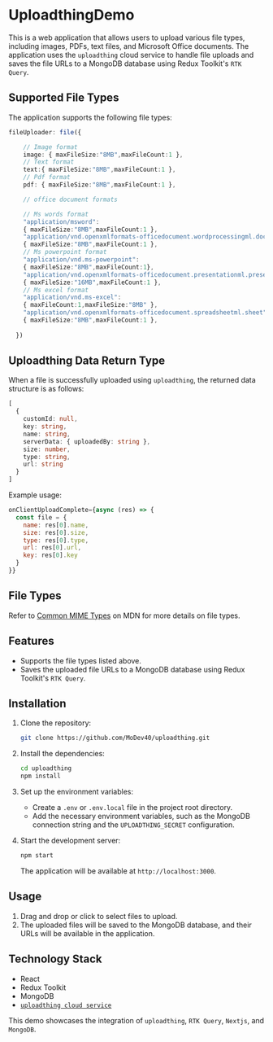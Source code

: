 # UploadthingDemo

This is a web application that allows users to upload various file types, including images, PDFs, text files, and Microsoft Office documents. The application uses the `uploadthing` cloud service to handle file uploads and saves the file URLs to a MongoDB database using Redux Toolkit's `RTK Query`.

## Supported File Types

The application supports the following file types:

```ts
fileUploader: file({ 

    // Image format
    image: { maxFileSize:"8MB",maxFileCount:1 },
    // Text format
    text:{ maxFileSize:"8MB",maxFileCount:1 },
    // Pdf format
    pdf: { maxFileSize:"8MB",maxFileCount:1 },

    // office document formats

    // Ms words format
    "application/msword":
    { maxFileSize:"8MB",maxFileCount:1 },
    "application/vnd.openxmlformats-officedocument.wordprocessingml.document":
    { maxFileSize:"8MB",maxFileCount:1 },
    // Ms powerpoint format
    "application/vnd.ms-powerpoint":
    { maxFileSize:"8MB",maxFileCount:1},
    "application/vnd.openxmlformats-officedocument.presentationml.presentation":
    { maxFileSize:"16MB",maxFileCount:1 },
    // Ms excel format
    "application/vnd.ms-excel":
    { maxFileCount:1,maxFileSize:"8MB" },
    "application/vnd.openxmlformats-officedocument.spreadsheetml.sheet":
    { maxFileSize:"8MB",maxFileCount:1 },
    
  })
```

## Uploadthing Data Return Type

When a file is successfully uploaded using `uploadthing`, the returned data structure is as follows:

```ts
[
  {
    customId: null,
    key: string,
    name: string,
    serverData: { uploadedBy: string },
    size: number,
    type: string,
    url: string
  }
]
```

Example usage:

```js
onClientUploadComplete={async (res) => {
  const file = {
    name: res[0].name,
    size: res[0].size,
    type: res[0].type,
    url: res[0].url,
    key: res[0].key
  }
}}
```

## File Types

Refer to [Common MIME Types](https://developer.mozilla.org/en-US/docs/Web/HTTP/Basics_of_HTTP/MIME_types/Common_types) on MDN for more details on file types.

## Features

- Supports the file types listed above.
- Saves the uploaded file URLs to a MongoDB database using Redux Toolkit's `RTK Query`.

## Installation

1. Clone the repository: 

    ```bash
    git clone https://github.com/MoDev40/uploadthing.git
    ```

2. Install the dependencies: 

    ```bash
    cd uploadthing 
    npm install
    ```

3. Set up the environment variables:

    - Create a `.env` or `.env.local` file in the project root directory.
    - Add the necessary environment variables, such as the MongoDB connection string and the `UPLOADTHING_SECRET` configuration.

4. Start the development server: 

    ```bash
    npm start
    ```

    The application will be available at `http://localhost:3000`.

## Usage

1. Drag and drop or click to select files to upload.
2. The uploaded files will be saved to the MongoDB database, and their URLs will be available in the application.

## Technology Stack

- React
- Redux Toolkit
- MongoDB
- [`uploadthing cloud service`](https://uploadthing.com)

This demo showcases the integration of `uploadthing`, `RTK Query`, `Nextjs`, and `MongoDB`.